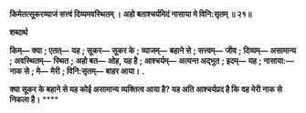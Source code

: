 **किमेतत्सूकरव्याजं सत्त्वं दिव्यमवस्थितम् ।** **अहो बताश्चर्यमिदं नासाया मे विनि:सृतम् ॥ २१॥** 

**शब्दार्थ** 

**किम्—** **क्या** **; एतत्—** **यह** **; सूकर—** **सूकर के** **; व्याजम्—** **बहाने से** **; सत्त्वम्—** **जीव** **; दिव्यम्—** **असामान्य** **; अवस्थितम्—** **स्थित** **;** **अहो बत—** **ओह, यह है** **; आश्चर्यम्—** **अत्यन्त अद्भुत** **; इदम्—** **यह** **; नासाया:—** **नाक से** **; मे—** **मेरी** **; विनि:सृतम्—** **बाहर आया।** **.** 

**क्या सूकर के बहाने से यह कोई असामान्य व्यक्तित्व आया है? यह अति आश्चर्यप्रद है कि** **वह मेरी नाक से निकला है।** **** 